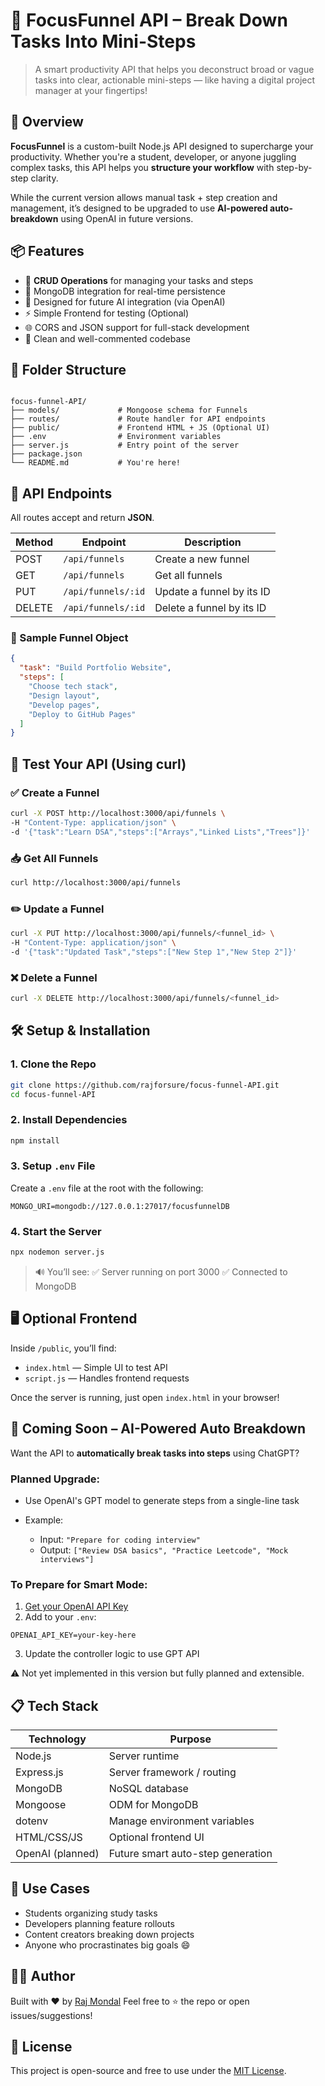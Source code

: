 
# 🚀 FocusFunnel API – Break Down Tasks Into Mini-Steps

> A smart productivity API that helps you deconstruct broad or vague tasks into clear, actionable mini-steps — like having a digital project manager at your fingertips!

## 🌟 Overview

**FocusFunnel** is a custom-built Node.js API designed to supercharge your productivity. Whether you're a student, developer, or anyone juggling complex tasks, this API helps you **structure your workflow** with step-by-step clarity.

While the current version allows manual task + step creation and management, it’s designed to be upgraded to use **AI-powered auto-breakdown** using OpenAI in future versions.

## 📦 Features

- 🔹 **CRUD Operations** for managing your tasks and steps  
- 📂 MongoDB integration for real-time persistence  
- 🧠 Designed for future AI integration (via OpenAI)  
- ⚡ Simple Frontend for testing (Optional)  
- 🌐 CORS and JSON support for full-stack development  
- 📜 Clean and well-commented codebase  

## 📁 Folder Structure

```

focus-funnel-API/
├── models/             # Mongoose schema for Funnels
├── routes/             # Route handler for API endpoints
├── public/             # Frontend HTML + JS (Optional UI)
├── .env                # Environment variables
├── server.js           # Entry point of the server
├── package.json
└── README.md           # You're here!

````

## 🔗 API Endpoints

All routes accept and return **JSON**.

| Method | Endpoint           | Description                     |
|--------|--------------------|---------------------------------|
| POST   | `/api/funnels`     | Create a new funnel             |
| GET    | `/api/funnels`     | Get all funnels                 |
| PUT    | `/api/funnels/:id` | Update a funnel by its ID       |
| DELETE | `/api/funnels/:id` | Delete a funnel by its ID       |

### 🧾 Sample Funnel Object

```json
{
  "task": "Build Portfolio Website",
  "steps": [
    "Choose tech stack",
    "Design layout",
    "Develop pages",
    "Deploy to GitHub Pages"
  ]
}
````

## 🧪 Test Your API (Using curl)

### ✅ Create a Funnel

```bash
curl -X POST http://localhost:3000/api/funnels \
-H "Content-Type: application/json" \
-d '{"task":"Learn DSA","steps":["Arrays","Linked Lists","Trees"]}'
```

### 📥 Get All Funnels

```bash
curl http://localhost:3000/api/funnels
```

### ✏️ Update a Funnel

```bash
curl -X PUT http://localhost:3000/api/funnels/<funnel_id> \
-H "Content-Type: application/json" \
-d '{"task":"Updated Task","steps":["New Step 1","New Step 2"]}'
```

### ❌ Delete a Funnel

```bash
curl -X DELETE http://localhost:3000/api/funnels/<funnel_id>
```

## 🛠️ Setup & Installation

### 1. Clone the Repo

```bash
git clone https://github.com/rajforsure/focus-funnel-API.git
cd focus-funnel-API
```

### 2. Install Dependencies

```bash
npm install
```

### 3. Setup `.env` File

Create a `.env` file at the root with the following:

```env
MONGO_URI=mongodb://127.0.0.1:27017/focusfunnelDB
```

### 4. Start the Server

```bash
npx nodemon server.js
```

> 🔊 You’ll see:
> ✅ Server running on port 3000
> ✅ Connected to MongoDB

## 🖥️ Optional Frontend

Inside `/public`, you’ll find:

* `index.html` — Simple UI to test API
* `script.js` — Handles frontend requests

Once the server is running, just open `index.html` in your browser!

## 🔮 Coming Soon – AI-Powered Auto Breakdown

Want the API to **automatically break tasks into steps** using ChatGPT?

### Planned Upgrade:

* Use OpenAI's GPT model to generate steps from a single-line task
* Example:

  * Input: `"Prepare for coding interview"`
  * Output: `["Review DSA basics", "Practice Leetcode", "Mock interviews"]`

### To Prepare for Smart Mode:

1. [Get your OpenAI API Key](https://platform.openai.com/account/api-keys)
2. Add to your `.env`:

```env
OPENAI_API_KEY=your-key-here
```

3. Update the controller logic to use GPT API

⚠️ Not yet implemented in this version but fully planned and extensible.

## 📋 Tech Stack

| Technology       | Purpose                           |
| ---------------- | --------------------------------- |
| Node.js          | Server runtime                    |
| Express.js       | Server framework / routing        |
| MongoDB          | NoSQL database                    |
| Mongoose         | ODM for MongoDB                   |
| dotenv           | Manage environment variables      |
| HTML/CSS/JS      | Optional frontend UI              |
| OpenAI (planned) | Future smart auto-step generation |

## 🧠 Use Cases

* Students organizing study tasks
* Developers planning feature rollouts
* Content creators breaking down projects
* Anyone who procrastinates big goals 😄

## 🧑‍💻 Author

Built with ❤️ by [Raj Mondal](https://github.com/rajforsure)
Feel free to ⭐️ the repo or open issues/suggestions!

## 📝 License

This project is open-source and free to use under the [MIT License](LICENSE).
